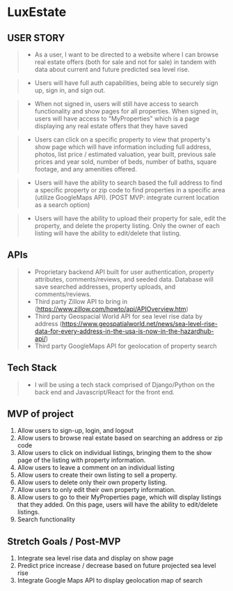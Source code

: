 # LuxEstate

## USER STORY
>* As a user, I want to be directed to a website where I can browse real estate offers (both for sale and not for sale) in tandem with data about current and future predicted sea level rise.

>* Users will have full auth capabilities, being able to securely sign up, sign in, and sign out.

>* When not signed in, users will still have access to search functionality and show pages for all properties. When signed in, users will have access to "MyProperties" which is a page displaying any real estate offers that they have saved 

>* Users can click on a specific property to view that property's show page which will have information including full address, photos, list price / estimated valuation, year built, previous sale prices and year sold, number of beds, number of baths, square footage, and any amenities offered.

>* Users will have the ability to search based the full address to find a specific property or zip code to find properties in a specific area (utilize GoogleMaps API). (POST MVP: integrate current location as a search option)

>* Users will have the ability to upload their property for sale, edit the property, and delete the property listing. Only the owner of each listing will have the ability to edit/delete that listing.

## APIs
>* Proprietary backend API built for user authentication, property attributes, comments/reviews, and seeded data. Database will save searched addresses, property uploads, and comments/reviews.
>* Third party Zillow API to bring in (https://www.zillow.com/howto/api/APIOverview.htm)
>* Third party Geospacial World API for sea level rise data by address (https://www.geospatialworld.net/news/sea-level-rise-data-for-every-address-in-the-usa-is-now-in-the-hazardhub-api/)
>* Third party GoogleMaps API for geolocation of property search

## Tech Stack
>* I will be using a tech stack comprised of Django/Python on the back end and Javascript/React for the front end.

## MVP of project
1. Allow users to sign-up, login, and logout
2. Allow users to browse real estate based on searching an address or zip code
3. Allow users to click on individual listings, bringing them to the show page of the listing with property information.
4. Allow users to leave a comment on an individual listing
5. Allow users to create their own listing to sell a property.
6. Allow users to delete only their own property listing.
7. Allow users to only edit their own property information.
8. Allow users to go to their MyProperties page, which will display listings that they added. On this page, users will have the ability to edit/delete listings.
9. Search functionality

## Stretch Goals / Post-MVP
1. Integrate sea level rise data and display on show page
2. Predict price increase / decrease based on future projected sea level rise
3. Integrate Google Maps API to display geolocation map of search